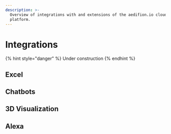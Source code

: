 ```yaml
---
description: >-
  Overview of integrations with and extensions of the aedifion.io cloud
  platform.
---
```


# Integrations

{% hint style="danger" %}
Under construction
{% endhint %}

## Excel

## Chatbots

## 3D Visualization

## Alexa



